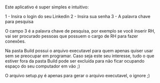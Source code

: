 Este aplicativo é super simples e intuitivo:

1 - Insira o login do seu Linkedin
2 - Insira sua senha
3 - A palavra chave para pesquisa

O campo 3 é a palavra chave de pesquisa, por exemplo se você inserir RH, vai ser procurado pessoas que possuem o cargo de RH para fazer conexões.

Na pasta Build possui o arquivo executavel para quem apenas quiser usar sem se preocupar em programar. Caso seja este seu interesse, tudo o que estiver fora da pasta Build pode ser excluída para não ficar ocupando espaço do 
seu computador em vão ;)

O arquivo setup.py é apenas para gerar o arquivo executavel, o ignore ;)